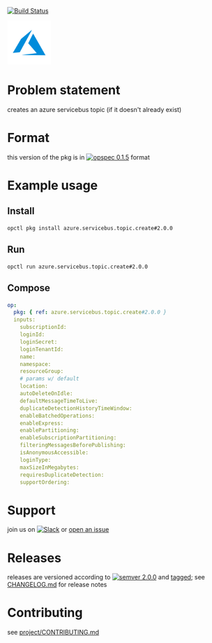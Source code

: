 [![Build Status](https://travis-ci.orgicebus.topic.create.svg?branch=master)](https://travis-ci.orgicebus.topic.create)

<img src="icon.svg" alt="icon" height="100px">

# Problem statement

creates an azure servicebus topic (if it doesn't already exist)

# Format

this version of the pkg is in [![opspec 0.1.5](https://img.shields.io/badge/opspec-0.1.5-brightgreen.svg?colorA=6b6b6b&colorB=fc16be)](https://opspec.io/0.1.5/packages.html) format

# Example usage

## Install

```shell
opctl pkg install azure.servicebus.topic.create#2.0.0
```

## Run

```
opctl run azure.servicebus.topic.create#2.0.0
```

## Compose

```yaml
op:
  pkg: { ref: azure.servicebus.topic.create#2.0.0 }
  inputs:
    subscriptionId:
    loginId:
    loginSecret:
    loginTenantId:
    name:
    namespace:
    resourceGroup:
    # params w/ default
    location:
    autoDeleteOnIdle:
    defaultMessageTimeToLive:
    duplicateDetectionHistoryTimeWindow:
    enableBatchedOperations:
    enableExpress:
    enablePartitioning:
    enableSubscriptionPartitioning:
    filteringMessagesBeforePublishing:
    isAnonymousAccessible:
    loginType:
    maxSizeInMegabytes:
    requiresDuplicateDetection:
    supportOrdering:
```

# Support

join us on
[![Slack](https://opspec-slackin.herokuapp.com/badge.svg)](https://opspec-slackin.herokuapp.com/)
or
[open an issue](https://azure.servicebus.topic.create/issues)

# Releases

releases are versioned according to
[![semver 2.0.0](https://img.shields.io/badge/semver-2.0.0-brightgreen.svg)](http://semver.org/spec/v2.0.0.html)
and [tagged](https://git-scm.com/book/en/v2/Git-Basics-Tagging); see
[CHANGELOG.md](CHANGELOG.md) for release notes

# Contributing

see
[project/CONTRIBUTING.md](https://github.com/opspec-pkgs/project/blob/master/CONTRIBUTING.md)
